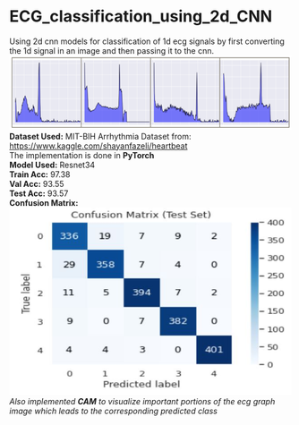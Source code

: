 # ECG_classification_using_2d_CNN
Using 2d cnn models for classification of 1d ecg signals by first converting the 1d signal in an image and then passing it to the cnn.
<br>
![Alt text](/Images/ecg_graphs.png?raw=true "Sample Ecg Graphs")
<b>Dataset Used:</b>  MIT-BIH Arrhythmia Dataset from: https://www.kaggle.com/shayanfazeli/heartbeat
<br>
The implementation is done in <b>PyTorch</b><br>
<b>Model Used:</b> Resnet34<br>
<b>Train Acc:</b> 97.38<br>
<b>Val Acc:</b> 93.55<br>
<b>Test Acc:</b> 93.57<br>
<b>Confusion Matrix:</b><br>
![Alt text](/Images/Confusion_Matrix.JPG?raw=true "Confusion Matrix")
<br>
*Also implemented <b>CAM</b> to visualize important portions of the ecg graph image which leads to the corresponding predicted class*
<br>
